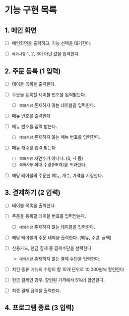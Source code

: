 # 기능 구현 목록


## 1. 메인 화면
- [ ] 메인화면을 출력하고, 기능 선택을 대기한다.
- [ ] `예외사항` 1, 2, 3이 아닌 값을 입력한다.


## 2. 주문 등록 (1 입력)
- [ ] 테이블 목록을 출력한다.
- [ ] 주문을 등록할 테이블 번호를 입력받는다.
  - [ ] `예외사항` 존재하지 않는 테이블을 입력한다.
- [ ] 메뉴 번호를 출력한다
- [ ] 메뉴 번호를 입력 받는다.
  - [ ] `예외사항` 존재하지 않는 메뉴 번호를 입력한다.
- [ ] 메뉴 개수를 입력 받는다
  - [ ] `예외사항` 자연수가 아니다. (0, -1 등)
  - [ ] `예외사항` 최대 수량(99개)를 초과한다.
- [ ] 해당 테이블의 주문한 메뉴, 개수, 가격을 저장한다.


## 3. 결제하기 (2 입력)
- [ ] 테이블 목록을 출력한다.
- [ ] 주문을 등록할 테이블 번호를 입력받는다.
    - [ ] `예외사항` 존재하지 않는 테이블을 입력한다.
- [ ] 해당 테이블의 주문 내역을 출력한다. (메뉴, 수량, 금액)
- [ ] 신용카드, 현금 결제 중 결제수단을 선택한다
  - `예외사항` 존재하지 않는 결제 수단을 입력한다.
- [ ] 치킨 종류 메뉴의 수량의 합 10개 단위로 10,000원씩 할인한다
- [ ] 현금 결제인 경우, 할인된 가격에서 5%더 할인한다.
- [ ] 최종 결제 금액을 출력한다.


## 4. 프로그램 종료 (3 입력)